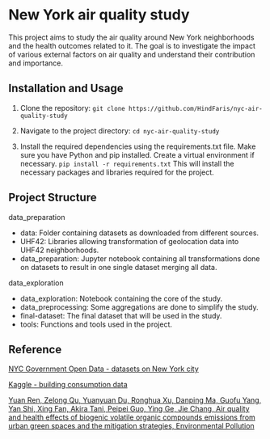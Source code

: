 # New York air quality study

This project aims to study the air quality around New York neighborhoods and the health outcomes related to it. 
The goal is to investigate the impact of various external factors on air quality and understand their contribution and importance.

## Installation and Usage

1. Clone the repository:
```git clone https://github.com/HindFaris/nyc-air-quality-study```

2. Navigate to the project directory:
```cd nyc-air-quality-study```

3. Install the required dependencies using the requirements.txt file. Make sure you have Python and pip installed. Create a virtual environment if necessary.
```pip install -r requirements.txt```
This will install the necessary packages and libraries required for the project.

## Project Structure

data_preparation
  - data: Folder containing datasets as downloaded from different sources.
  - UHF42: Libraries allowing transformation of geolocation data into UHF42 neighborhoods.
  - data_preparation: Jupyter notebook containing all transformations done on datasets to result in one single dataset merging all data.

data_exploration
  - data_exploration: Notebook containing the core of the study.
  - data_preprocessing: Some aggregations are done to simplify the study.
  - final-dataset: The final dataset that will be used in the study.
  - tools: Functions and tools used in the project.

## Reference

[NYC Government Open Data - datasets on New York city](https://data.cityofnewyork.us/Environment/Air-Quality/c3uy-2p5r)

[Kaggle - building consumption data](https://www.kaggle.com/datasets/claytonmiller/new-york-city-buildings-energy-consumption-survey?fbclid=IwAR26gcwjnmJIlwTzyQ9WDNeG0bRFUjtOM2r594mZRD_2WUVkVXXPiryrP_w)

[Yuan Ren, Zelong Qu, Yuanyuan Du, Ronghua Xu, Danping Ma, Guofu Yang, Yan Shi, Xing Fan, Akira Tani, Peipei Guo, Ying Ge, Jie Chang,
Air quality and health effects of biogenic volatile organic compounds emissions from urban green spaces and the mitigation strategies,
Environmental Pollution](https://www.sciencedirect.com/science/article/abs/pii/S0269749117309491)
